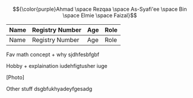 $${\color{purple}Ahmad \space Rezqaa \space As-Syafi'ee \space Bin \space Elmie \space Faizal}$$

| Name | Registry Number | Age | Role |
| --- | --- | --- | --- |
| Name | Registry Number | Age | Role |

  Fav math concept + why
sjdhfesbfgbf

  Hobby + explaination
iudehfigtusher iuge

  [Photo]

  Other stuff
dsgbfukhyadeyfgesadg

